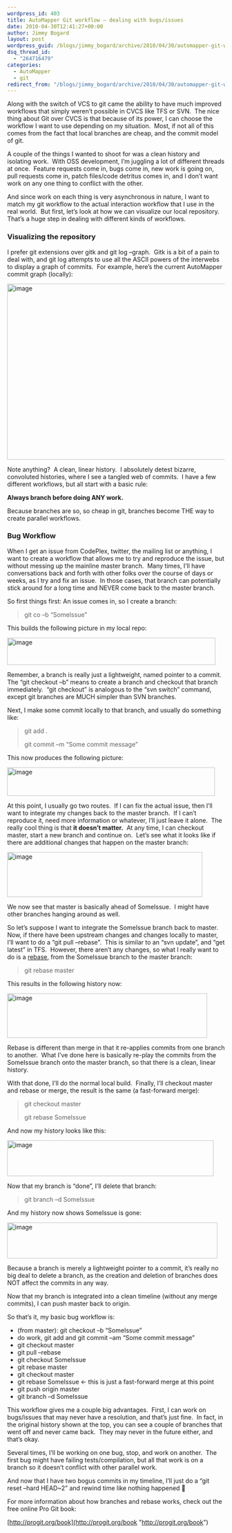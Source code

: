 ```yaml
---
wordpress_id: 403
title: AutoMapper Git workflow – dealing with bugs/issues
date: 2010-04-30T12:41:27+00:00
author: Jimmy Bogard
layout: post
wordpress_guid: /blogs/jimmy_bogard/archive/2010/04/30/automapper-git-workflow-dealing-with-bugs-issues.aspx
dsq_thread_id:
  - "264716479"
categories:
  - AutoMapper
  - git
redirect_from: "/blogs/jimmy_bogard/archive/2010/04/30/automapper-git-workflow-dealing-with-bugs-issues.aspx/"
---
```

Along with the switch of VCS to git came the ability to have much improved workflows that simply weren’t possible in CVCS like TFS or SVN.&#160; The nice thing about Git over CVCS is that because of its power, I can choose the workflow I want to use depending on my situation.&#160; Most, if not all of this comes from the fact that local branches are cheap, and the commit model of git.

A couple of the things I wanted to shoot for was a clean history and isolating work.&#160; With OSS development, I’m juggling a lot of different threads at once.&#160; Feature requests come in, bugs come in, new work is going on, pull requests come in, patch files/code detritus comes in, and I don’t want work on any one thing to conflict with the other.

And since work on each thing is very asynchronous in nature, I want to match my git workflow to the actual interaction workflow that I use in the real world.&#160; But first, let’s look at how we can visualize our local repository.&#160; That’s a huge step in dealing with different kinds of workflows.

### Visualizing the repository

I prefer git extensions over gitk and git log –graph.&#160; Gitk is a bit of a pain to deal with, and git log attempts to use all the ASCII powers of the interwebs to display a graph of commits.&#160; For example, here’s the current AutoMapper commit graph (locally):

[<img style="border-bottom: 0px;border-left: 0px;border-top: 0px;border-right: 0px" border="0" alt="image" src="https://lostechies.com/content/jimmybogard/uploads/2011/03/image_thumb_07F34054.png" width="644" height="407" />](https://lostechies.com/content/jimmybogard/uploads/2011/03/image_68B09980.png) 

Note anything?&#160; A clean, linear history.&#160; I absolutely detest bizarre, convoluted histories, where I see a tangled web of commits.&#160; I have a few different workflows, but all start with a basic rule:

**Always branch before doing ANY work.**

Because branches are so, so cheap in git, branches become THE way to create parallel workflows.

### </p> 

### Bug Workflow

When I get an issue from CodePlex, twitter, the mailing list or anything, I want to create a workflow that allows me to try and reproduce the issue, but without messing up the mainline master branch.&#160; Many times, I’ll have conversations back and forth with other folks over the course of days or weeks, as I try and fix an issue.&#160; In those cases, that branch can potentially stick around for a long time and NEVER come back to the master branch.

So first things first: An issue comes in, so I create a branch:

> git co –b “SomeIssue”

This builds the following picture in my local repo:

[<img style="border-bottom: 0px;border-left: 0px;border-top: 0px;border-right: 0px" border="0" alt="image" src="https://lostechies.com/content/jimmybogard/uploads/2011/03/image_thumb_6DB2D72F.png" width="482" height="63" />](https://lostechies.com/content/jimmybogard/uploads/2011/03/image_1C0C5CDD.png) 

Remember, a branch is really just a lightweight, named pointer to a commit.&#160; The “git checkout –b” means to create a branch and checkout that branch immediately.&#160; “git checkout” is analogous to the “svn switch” command, except git branches are MUCH simpler than SVN branches.

Next, I make some commit locally to that branch, and usually do something like:

> git add .
> 
> git commit –m “Some commit message”

This now produces the following picture:

[<img style="border-bottom: 0px;border-left: 0px;border-top: 0px;border-right: 0px" border="0" alt="image" src="https://lostechies.com/content/jimmybogard/uploads/2011/03/image_thumb_2D108AC0.png" width="481" height="66" />](https://lostechies.com/content/jimmybogard/uploads/2011/03/image_0D61B0F8.png) 

At this point, I usually go two routes.&#160; If I can fix the actual issue, then I’ll want to integrate my changes back to the master branch.&#160; If I can’t reproduce it, need more information or whatever, I’ll just leave it alone.&#160; The really cool thing is that **it doesn’t matter.**&#160; At any time, I can checkout master, start a new branch and continue on.&#160; Let’s see what it looks like if there are additional changes that happen on the master branch:

[<img style="border-bottom: 0px;border-left: 0px;border-top: 0px;border-right: 0px" border="0" alt="image" src="https://lostechies.com/content/jimmybogard/uploads/2011/03/image_thumb_056A0E96.png" width="452" height="104" />](https://lostechies.com/content/jimmybogard/uploads/2011/03/image_7AACB740.png) 

We now see that master is basically ahead of SomeIssue.&#160; I might have other branches hanging around as well.

So let’s suppose I want to integrate the SomeIssue branch back to master.&#160; Now, if there have been upstream changes and changes locally to master, I’ll want to do a “git pull &#8211;rebase”.&#160; This is similar to an “svn update”, and “get latest” in TFS.&#160; However, there aren’t any changes, so what I really want to do is a [rebase](http://progit.org/book/ch3-6.html), from the SomeIssue branch to the master branch:

> git rebase master

This results in the following history now:

[<img style="border-bottom: 0px;border-left: 0px;border-top: 0px;border-right: 0px" border="0" alt="image" src="https://lostechies.com/content/jimmybogard/uploads/2011/03/image_thumb_00875ADA.png" width="463" height="103" />](https://lostechies.com/content/jimmybogard/uploads/2011/03/image_6C020B5B.png) 

Rebase is different than merge in that it re-applies commits from one branch to another.&#160; What I’ve done here is basically re-play the commits from the SomeIssue branch onto the master branch, so that there is a clean, linear history.

With that done, I’ll do the normal local build.&#160; Finally, I’ll checkout master and rebase or merge, the result is the same (a fast-forward merge):

> git checkout master
> 
> git rebase SomeIssue

And now my history looks like this:

[<img style="border-bottom: 0px;border-left: 0px;border-top: 0px;border-right: 0px" border="0" alt="image" src="https://lostechies.com/content/jimmybogard/uploads/2011/03/image_thumb_71DCAEF4.png" width="478" height="83" />](https://lostechies.com/content/jimmybogard/uploads/2011/03/image_203634A2.png) 

Now that my branch is “done”, I’ll delete that branch:

> git branch –d SomeIssue

And my history now shows SomeIssue is gone:

[<img style="border-bottom: 0px;border-left: 0px;border-top: 0px;border-right: 0px" border="0" alt="image" src="https://lostechies.com/content/jimmybogard/uploads/2011/03/image_thumb_2A1B260D.png" width="487" height="83" />](https://lostechies.com/content/jimmybogard/uploads/2011/03/image_71707BFF.png) 

Because a branch is merely a lightweight pointer to a commit, it’s really no big deal to delete a branch, as the creation and deletion of branches does NOT affect the commits in any way.

Now that my branch is integrated into a clean timeline (without any merge commits), I can push master back to origin.

So that’s it, my basic bug workflow is:

  * (from master): git checkout –b “SomeIssue”
  * do work, git add and git commit –am “Some commit message”
  * git checkout master
  * git pull &#8211;rebase
  * git checkout SomeIssue
  * git rebase master
  * git checkout master
  * git rebase SomeIssue <- this is just a fast-forward merge at this point
  * git push origin master
  * git branch –d SomeIssue

This workflow gives me a couple big advantages.&#160; First, I can work on bugs/issues that may never have a resolution, and that’s just fine.&#160; In fact, in the original history shown at the top, you can see a couple of branches that went off and never came back.&#160; They may never in the future either, and that’s okay.

Several times, I’ll be working on one bug, stop, and work on another.&#160; The first bug might have failing tests/compilation, but all that work is on a branch so it doesn’t conflict with other parallel work.

And now that I have two bogus commits in my timeline, I’ll just do a “git reset &#8211;hard HEAD~2” and rewind time like nothing happened 🙂

For more information about how branches and rebase works, check out the free online Pro Git book:

[http://progit.org/book](http://progit.org/book "http://progit.org/book")